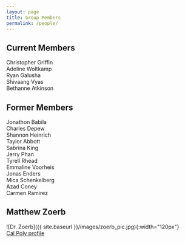 ```yaml
---
layout: page
title: Group Members
permalink: /people/
---
```


## Current Members

Christopher Griffin \
Adeline Woltkamp \
Ryan Galusha \
Shivaang Vyas \
Bethanne Atkinson 

## Former Members
Jonathon Babila \
Charles Depew \
Shannon Heinrich \
Taylor Abbott \
Sabrina King \
Jerry Phan \
Tyrell Rhead \
Emmaline Voorheis \
Jonas Enders \
Mica Schenkelberg \
Azad Coney \
Carmen Ramirez

## Matthew Zoerb

![Dr. Zoerb]({{ site.baseurl }}/images/zoerb_pic.jpg){:width="120px"}\
[Cal Poly profile](https://chemistry.calpoly.edu/content/faculty/zoerb_matthew)
